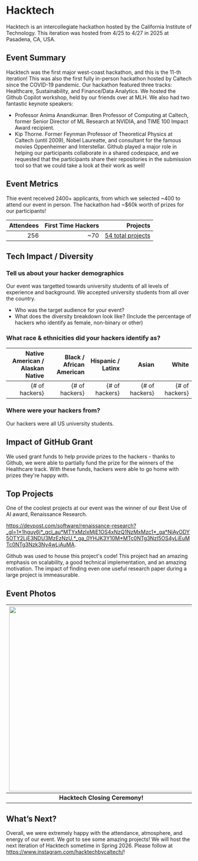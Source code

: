 # Hacktech
Hacktech is an intercollegiate hackathon hosted by the California Institute of Technology. This iteration was hosted from 4/25 to 4/27 in 2025 at Pasadena, CA, USA. 

## Event Summary

Hacktech was the first major west-coast hackathon, and this is the 11-th iteration! This was also the first fully in-person hackathon hosted by Caltech since the COVID-19 pandemic. Our hackathon featured three tracks: 
Healthcare, Sustainability, and Finance/Data Analytics. We hosted the Github Copilot workshop, held by our friends over at MLH. We also had two fantastic keynote speakers: 
- Professor Anima Anandkumar. Bren Professor of Computing at Caltech, former Senior Director of ML Research at NVIDIA, and TIME 100 Impact Award recipient. 
- Kip Thorne. Former Feynman Professor of Theoretical Physics at Caltech (until 2009), Nobel Laureatte, and consultant for the famous movies Oppenheimer and Interstellar. 
Github played a major role in helping our participants collaborate in a shared codespace, and we requested that the participants share their repositories in the submission tool so that we could take a look at their work as well!

## Event Metrics 
Thie event received 2400+ applicants, from which we selected ~400 to attend our event in person. The hackathon had ~$60k worth of prizes for our participants! 

| Attendees |First Time Hackers| Projects|
|---------------:|--------------:|------------:|
|256|~70|[54 total projects](https://hacktech2025.devpost.com/project-gallery)| 

## Tech Impact / Diversity 

### Tell us about your hacker demographics
Our event was targetted towards university students of all levels of experience and background. We accepted university students from all over the country. 

 - Who was the target audience for your event? <br> 
 - What does the diversity breakdown look like? (Include the percentage of hackers who identify as female, non-binary or other) <br>

### What race & ethnicities did your hackers identify as?
| Native American / <br> Alaskan Native | Black / <br> African American | Hispanic / <br> Latinx | Asian | White |
|---------------:|--------------:|------------:|---------:|--------:|
|{# of hackers}|{# of hackers}|{# of hackers}|{# of hackers}|{# of hackers}|


### Where were your hackers from?
Our hackers were all US university students. 

## Impact of GitHub Grant
We used grant funds to help provide prizes to the hackers - thanks to Github, we were able to partially fund the prize for the winners of the Healthcare track. 
With these funds, hackers were able to go home with prizes they're happy with. 

## Top Projects
One of the coolest projects at our event was the winner of our Best Use of AI award, Renaissance Research. 

https://devpost.com/software/renaissance-research?_gl=1*1hguy6j*_gcl_au*MTYxMzIxMjE1OS4xNzQ1NzMxMzc1*_ga*NjAyODY5OTY2LjE3NDU3MzEzNzU.*_ga_0YHJK3Y10M*MTc0NTg3NzI5OS4yLjEuMTc0NTg3Nzk3Ny4wLjAuMA. 

Github was used to house this project's code! This project had an amazing emphasis on scalability, a good technical implementation, and an amazing motivation. 
The impact of finding even one useful research paper during a large project is immeasurable. 

## Event Photos

| <img src="https://drive.usercontent.google.com/download?id=1Al9IJniEYR9JQFI721N6sxqSK28j19JL&authuser=0" width="500" height="auto"> |
|:--:|
| <b> Hacktech Closing Ceremony! </b>|

## What’s Next?
Overall, we were extremely happy with the attendance, atmosphere, and energy of our event. We got to see some amazing projects!
We will host the next iteration of Hacktech sometime in Spring 2026. Please follow at https://www.instagram.com/hacktechbycaltech/!
